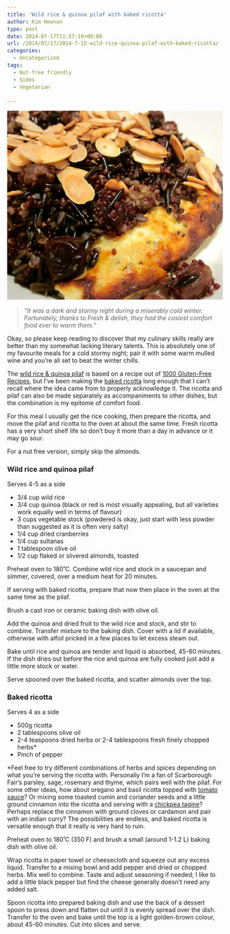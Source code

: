 ```yaml
---
title: 'Wild rice & quinoa pilaf with baked ricotta'
author: Kim Heenan
type: post
date: 2014-07-17T11:57:19+00:00
url: /2014/07/17/2014-7-15-wild-rice-quinoa-pilaf-with-baked-ricotta/
categories:
  - Uncategorized
tags:
  - Nut-free friendly
  - Sides
  - Vegetarian

---
```


![](ricotta-and-pilaf.jpg)

> _“It was a dark and stormy night during a miserably cold winter. Fortunately, thanks to Fresh & delish, they had the cosiest comfort food ever to warm them.”_

Okay, so please keep reading to discover that my culinary skills really are better than my somewhat lacking literary talents. This is absolutely one of my favourite meals for a cold stormy night; pair it with some warm mulled wine and you’re all set to beat the winter chills.

<!--more-->

The [wild rice & quinoa pilaf](#wildricequinoapilaf) is based on a recipe out of [1000 Gluten-Free Recipes][thousand-gluten-free-recipes], but I’ve been making the [baked ricotta](#bakedricotta) long enough that I can’t recall where the idea came from to properly acknowledge it. The ricotta and pilaf can also be made separately as accompaniments to other dishes, but the combination is my epitome of comfort food.

For this meal I usually get the rice cooking, then prepare the ricotta, and move the pilaf and ricotta to the oven at about the same time. Fresh ricotta has a very short shelf life so don’t buy it more than a day in advance or it may go sour.

For a nut free version, simply skip the almonds.

### <a name="wildricequinoapilaf"></a> Wild rice and quinoa pilaf

Serves 4-5 as a side

  * 3/4 cup wild rice
  * 3/4 cup quinoa (black or red is most visually appealing, but all varieties work equally well in terms of flavour)
  * 3 cups vegetable stock (powdered is okay, just start with less powder than suggested as it is often very salty)
  * 1/4 cup dried cranberries
  * 1/4 cup sultanas
  * 1 tablespoon olive oil
  * 1/2 cup flaked or slivered almonds, toasted

Preheat oven to 180˚C. Combine wild rice and stock in a saucepan and simmer, covered, over a medium heat for 20 minutes.

If serving with baked ricotta, prepare that now then place in the oven at the same time as the pilaf.

Brush a cast iron or ceramic baking dish with olive oil.

Add the quinoa and dried fruit to the wild rice and stock, and stir to combine. Transfer mixture to the baking dish. Cover with a lid if available, otherwise with alfoil pricked in a few places to let excess steam out.

Bake until rice and quinoa are tender and liquid is absorbed, 45-60 minutes. If the dish dries out before the rice and quinoa are fully cooked just add a little more stock or water.

Serve spooned over the baked ricotta, and scatter almonds over the top.

### <a name="bakedricotta"></a> Baked ricotta

Serves 4 as a side

  * 500g ricotta
  * 2 tablespoons olive oil
  * 2-4 teaspoons dried herbs or 2-4 tablespoons fresh finely chopped herbs\*
  * Pinch of pepper

\*Feel free to try different combinations of herbs and spices depending on what you’re serving the ricotta with. Personally I’m a fan of Scarborough Fair’s parsley, sage, rosemary and thyme, which pairs well with the pilaf. For some other ideas, how about oregano and basil ricotta topped with [tomato sauce][tomato-sauce]? Or mixing some toasted cumin and coriander seeds and a little ground cinnamon into the ricotta and serving with a [chickpea tagine][chickpea-tagine]? Perhaps replace the cinnamon with ground cloves or cardamon and pair with an indian curry? The possibilities are endless, and baked ricotta is versatile enough that it really is very hard to ruin.

Preheat oven to 180˚C (350 F) and brush a small (around 1-1.2 L) baking dish with olive oil.

Wrap ricotta in paper towel or cheesecloth and squeeze out any excess liquid. Transfer to a mixing bowl and add pepper and dried or chopped herbs. Mix well to combine. Taste and adjust seasoning if needed; I like to add a little black pepper but find the cheese generally doesn’t need any added salt.

Spoon ricotta into prepared baking dish and use the back of a dessert spoon to press down and flatten out until it is evenly spread over the dish. Transfer to the oven and bake until the top is a light golden-brown colour, about 45-60 minutes. Cut into slices and serve.

 [thousand-gluten-free-recipes]: http://www.amazon.com/1000-Gluten-Free-Recipes/dp/B00464EAVG%3FSubscriptionId%3D0ENGV10E9K9QDNSJ5C82%26tag%3Dfredel09-20%26linkCode%3Dxm2%26camp%3D2025%26creative%3D165953%26creativeASIN%3DB00464EAVG
 [tomato-sauce]: /2013/05/08/2013-4-30-spanakopita-filled-chickpea-crepes/#tomatosauce
 [chickpea-tagine]: /2013/04/01/2013-3-30-chickpea-tagine-with-morrocan-quinoa-pilaf/#chickpeatagine
